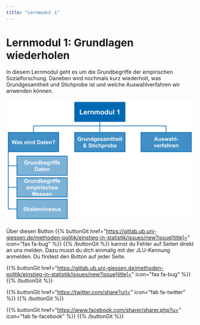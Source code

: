 ```yaml
---
title: "Lernmodul 1"
---
```


# Lernmodul 1: Grundlagen wiederholen

In diesem Lernmodul geht es um die Grundbegriffe der empirischen Sozialforschung. Daneben wird nochmals kurz wiederholt, was Grundgesamtheit und Stichprobe ist und welche Auswahlverfahren wir anwenden können.

![Aufbau Lernmodul 1](./images/lernmodul1.PNG)

Über diesen Button {{% buttonGit href="https://gitlab.ub.uni-giessen.de/methoden-politik/einstieg-in-statistik/issues/new?issue[title]=" icon="fas fa-bug" %}} {{% /buttonGit %}} kannst du Fehler auf Seiten direkt an uns melden. Dazu musst du dich einmalig mit der JLU-Kennung anmelden. Du findest den Button auf jeder Seite.

{{% buttonGit href="https://gitlab.ub.uni-giessen.de/methoden-politik/einstieg-in-statistik/issues/new?issue[title]=" icon="fas fa-bug" %}} {{% /buttonGit %}} 

{{% buttonGit href="https://twitter.com/share?url=" icon="fab fa-twitter" %}} {{% /buttonGit %}}

{{% buttonGit href="https://www.facebook.com/sharer/sharer.php?u=" icon="fab fa-facebook" %}} {{% /buttonGit %}}